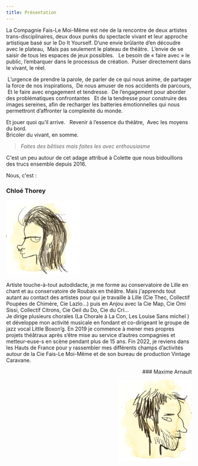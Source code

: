 ```yaml
---
title: Présentation
---
```

La Compagnie Fais-Le Moi-Même est née de la rencontre de deux artistes trans-disciplinaires, deux doux punks du spectacle vivant et leur approche artistique basé sur le Do It Yourself.
D’une envie brûlante d’en découdre avec le plateau, 
Mais pas seulement le plateau de théâtre. 
L’envie de se saisir de tous les espaces de jeux possibles.  
Le besoin de « faire avec » le public, l’embarquer dans le processus de création.  Puiser directement dans le vivant, le réel. 

 L’urgence de prendre la parole, de parler de ce qui nous anime, de partager la force de nos inspirations, 
De nous amuser de nos accidents de parcours, 
 Et le faire avec engagement et tendresse. 
De l’engagement pour aborder des problématiques confrontantes  
Et de la tendresse pour construire des images sereines, afin de recharger les batteries émotionnelles qui nous permettront d’affronter la complexité du monde.

Et jouer quoi qu’il arrive.  
Revenir à l’essence du théâtre, 
Avec les moyens du bord.   
Bricoler du vivant, en somme.


>*Faites des bêtises mais faites les avec enthousiasme*

C'est un peu autour de cet adage attribué à Colette que nous bidouillons des trucs ensemble depuis 2016.

Nous, c'est : 

### Chloé Thorey

<img src="images/dessin chloe.png" width="200" />


Artiste touche-à-tout autodidacte, je me forme au conservatoire de Lille en chant et au conservatoire de Roubaix en théâtre. Mais j'apprends tout autant au contact des artistes pour qui je travaille à Lille (Cie Thec, Collectif Poupées de Chimère, Cie Lazlo...) puis en Anjou avec la Cie Map, Cie Omi Sissi, Collectif Citrons, Cie Oeil du Do, Cie du Cri…  
Je dirige plusieurs chorales (La Chorale à La Con, Les Louise Sans michel ) et développe mon activité musicale en fondant et co-dirigeant le groupe de jazz vocal Little Boxon’g. 
En 2019 je commence à mener mes propres projets théâtraux après s’être mise au service d’autres compagnies et metteur-euse-s en scène pendant plus de 15 ans. Fin 2022, je reviens dans les Hauts de France pour y rassembler mes différents champs d’activités autour de la Cie Fais-Le Moi-Même et de son bureau de production Vintage Caravane.




<div align="right">### Maxime Arnault

<img src="images/dessin maxime.png" width="200"></div>